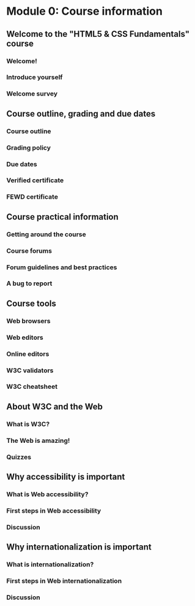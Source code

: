 # Module 0: Course information


## Welcome to the "HTML5 & CSS Fundamentals" course

### Welcome!
### Introduce yourself



### Welcome survey



## Course outline, grading and due dates



### Course outline



### Grading policy



### Due dates



### Verified certificate



### FEWD certificate



## Course practical information



### Getting around the course



### Course forums



### Forum guidelines and best practices



### A bug to report



## Course tools



### Web browsers



### Web editors



### Online editors



### W3C validators



### W3C cheatsheet



## About W3C and the Web



### What is W3C?



### The Web is amazing!



### Quizzes



## Why accessibility is important



### What is Web accessibility?



### First steps in Web accessibility



### Discussion



## Why internationalization is important



### What is internationalization?



### First steps in Web internationalization



### Discussion